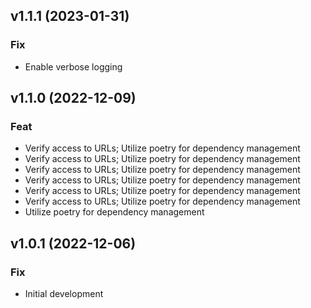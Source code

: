 ## v1.1.1 (2023-01-31)

### Fix

- Enable verbose logging

## v1.1.0 (2022-12-09)

### Feat

- Verify access to URLs; Utilize poetry for dependency management
- Verify access to URLs; Utilize poetry for dependency management
- Verify access to URLs; Utilize poetry for dependency management
- Verify access to URLs; Utilize poetry for dependency management
- Verify access to URLs; Utilize poetry for dependency management
- Verify access to URLs; Utilize poetry for dependency management
- Utilize poetry for dependency management

## v1.0.1 (2022-12-06)

### Fix

- Initial development
